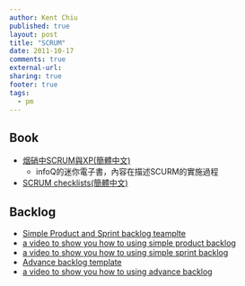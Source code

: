 ```yaml
---
author: Kent Chiu
published: true
layout: post
title: "SCRUM"
date: 2011-10-17
comments: true
external-url:
sharing: true
footer: true
tags:
  - pm
---
```




Book
----

-   [烟硝中SCRUM與XP(簡體中文)](http://wiki.kent-chiu.com/lib/exe/fetch.php?media=pm:scrum-and-xp-chinese-version.pdf "pm:scrum-and-xp-chinese-version.pdf")
    - infoQ的迷你電子書，內容在描述SCURM的實施過程
-   [SCRUM
    checklists(簡體中文)](http://wiki.kent-chiu.com/lib/exe/fetch.php?media=pm:scrum-checklists-chinese.pdf "pm:scrum-checklists-chinese.pdf")

Backlog
-------

-   [Simple Product and Sprint backlog
    teamplte](http://wiki.kent-chiu.com/lib/exe/fetch.php?media=pm:simple_backlog.xls "pm:simple_backlog.xls")
-   [a video to show you how to using simple product
    backlog](http://agilesoftwaredevelopment.com/videos/scrum/simple-product-backlog "http://agilesoftwaredevelopment.com/videos/scrum/simple-product-backlog")
-   [a video to show you how to using simple sprint
    backlog](http://agilesoftwaredevelopment.com/videos/scrum/simple-sprint-backlog "http://agilesoftwaredevelopment.com/videos/scrum/simple-sprint-backlog")
-   [Advance backlog
    template](http://wiki.kent-chiu.com/lib/exe/fetch.php?media=pm:advance_backlog.xls "pm:advance_backlog.xls")
-   [a video to show you how to using advance
    backlog](http://agilesoftwaredevelopment.com/videos/advanced-excel-template-product-and-sprint-backlog-management "http://agilesoftwaredevelopment.com/videos/advanced-excel-template-product-and-sprint-backlog-management")

